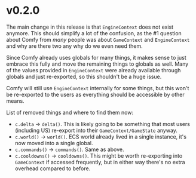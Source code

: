 # v0.2.0

The main change in this release is that `EngineContext` does not exist
anymore. This should simplify a lot of the confusion, as the #1 question
about Comfy from _many_ people was about `GameContext` and `EngineContext`
and why are there two any why do we even need them.

Since Comfy already uses globals for many things, it makes sense to just
embrace this fully and move the remaining things to globals as well. Many
of the values provided in `EngineContext` were already available through
globals and just re-exported, so this shouldn't be a huge issue.

Comfy will still use `EngineContext` internally for some things, but this
won't be re-exported to the users as everything should be accessible by
other means.

List of removed things and where to find them now:

- `c.delta` -> `delta()`. This is likely going to be something that most users (including US)
  re-export into their `GameContext/GameState` anyway.
- `c.world()` -> `world()`. ECS world already lived in a single instance, it's now moved into a single global.
- `c.commands()` -> `commands()`. Same as above.
- `c.cooldowns()` -> `cooldowns()`. This might be worth re-exporting into
  `GameContext` if accessed frequently, but in either way there's no extra
  overhead compared to before.
